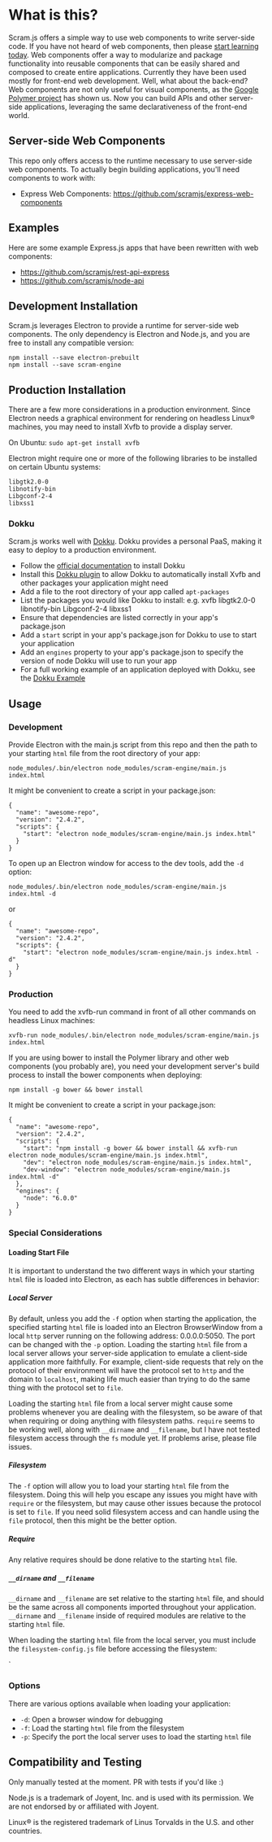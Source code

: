 # What is this?
Scram.js offers a simple way to use web components to write server-side code. If you have not heard of web components, then please [start learning today](http://webcomponents.org/). Web components offer a way to modularize and package functionality into reusable components that can be easily shared and composed to create entire applications. Currently they have been used mostly for front-end web development. Well, what about the back-end? Web components are not only useful for visual components, as the [Google Polymer project](https://www.polymer-project.org/1.0/) has shown us. Now you can build APIs and other server-side applications, leveraging the same declarativeness of the front-end world. 

## Server-side Web Components
This repo only offers access to the runtime necessary to use server-side web components. To actually begin building applications, you'll need components to work with:

* Express Web Components: https://github.com/scramjs/express-web-components

## Examples
Here are some example Express.js apps that have been rewritten with web components:
* https://github.com/scramjs/rest-api-express
* https://github.com/scramjs/node-api

## Development Installation
Scram.js leverages Electron to provide a runtime for server-side web components. The only dependency is Electron and Node.js, and you are free to install any compatible version: 

```
npm install --save electron-prebuilt
npm install --save scram-engine
```

## Production Installation
There are a few more considerations in a production environment. Since Electron needs a graphical environment for rendering on headless Linux® machines, you may need to install Xvfb to provide a display server.

On Ubuntu: `sudo apt-get install xvfb`

Electron might require one or more of the following libraries to be installed on certain Ubuntu systems: 

```
libgtk2.0-0
libnotify-bin
Libgconf-2-4
libxss1
```

### Dokku
Scram.js works well with [Dokku](http://dokku.viewdocs.io/dokku/). Dokku provides a personal PaaS, making it easy to deploy to a production environment.
* Follow the [official documentation](http://dokku.viewdocs.io/dokku/installation/) to install Dokku
* Install this [Dokku plugin](https://github.com/F4-Group/dokku-apt) to allow Dokku to automatically install Xvfb and other packages your application might need
* Add a file to the root directory of your app called `apt-packages`
* List the packages you would like Dokku to install: e.g. xvfb libgtk2.0-0 libnotify-bin Libgconf-2-4 libxss1
* Ensure that dependencies are listed correctly in your app's package.json
* Add a `start` script in your app's package.json for Dokku to use to start your application
* Add an `engines` property to your app's package.json to specify the version of node Dokku will use to run your app
* For a full working example of an application deployed with Dokku, see the [Dokku Example](https://github.com/scramjs/dokku-example)

## Usage
### Development
Provide Electron with the main.js script from this repo and then the path to your starting `html` file from the root directory of your app:

`node_modules/.bin/electron node_modules/scram-engine/main.js index.html`

It might be convenient to create a script in your package.json:

```
{
  "name": "awesome-repo",
  "version": "2.4.2",
  "scripts": {
    "start": "electron node_modules/scram-engine/main.js index.html"
  }
}
```

To open up an Electron window for access to the dev tools, add the `-d` option:

`node_modules/.bin/electron node_modules/scram-engine/main.js index.html -d`

or

```
{
  "name": "awesome-repo",
  "version": "2.4.2",
  "scripts": {
    "start": "electron node_modules/scram-engine/main.js index.html -d"
  }
}
```

### Production
You need to add the xvfb-run command in front of all other commands on headless Linux machines:

`xvfb-run node_modules/.bin/electron node_modules/scram-engine/main.js index.html`

If you are using bower to install the Polymer library and other web components (you probably are), you need your development server's build process to install the bower components when deploying:

`npm install -g bower && bower install`

It might be convenient to create a script in your package.json:

```
{
  "name": "awesome-repo",
  "version": "2.4.2",
  "scripts": {
    "start": "npm install -g bower && bower install && xvfb-run electron node_modules/scram-engine/main.js index.html",
    "dev": "electron node_modules/scram-engine/main.js index.html",
    "dev-window": "electron node_modules/scram-engine/main.js index.html -d"
  },
  "engines": {
    "node": "6.0.0"
  }
}
````

### Special Considerations

#### Loading Start File
It is important to understand the two different ways in which your starting `html` file is loaded into Electron, as each has subtle differences in behavior:

##### Local Server
By default, unless you add the `-f` option when starting the application, the specified starting `html` file is loaded into an Electron BrowserWindow from a local `http` server running on the following address: 0.0.0.0:5050. The port can be changed with the `-p` option. Loading the starting `html` file from a local server allows your server-side application to emulate a client-side application more faithfully. For example, client-side requests that rely on the protocol of their environment will have the protocol set to `http` and the domain to `localhost`, making life much easier than trying to do the same thing with the protocol set to `file`.

Loading the starting `html` file from a local server might cause some problems whenever you are dealing with the filesystem, so be aware of that when requiring or doing anything with filesystem paths. `require` seems to be working well, along with `__dirname` and `__filename`, but I have not tested filesystem access through the `fs` module yet. If problems arise, please file issues.

##### Filesystem
The `-f` option will allow you to load your starting `html` file from the filesystem. Doing this will help you escape any issues you might have with `require` or the filesystem, but may cause other issues because the protocol is set to `file`. If you need solid filesystem access and can handle using the `file` protocol, then this might be the better option.

##### Require
Any relative requires should be done relative to the starting `html` file.

##### `__dirname` and `__filename`
`__dirname` and `__filename` are set relative to the starting `html` file, and should be the same across all components imported throughout your application. `__dirname` and `__filename` inside of required modules are relative to the starting `html` file.

When loading the starting `html` file from the local server, you must include the `filesystem-config.js` file before accessing the filesystem:

`<script src="node_modules/scram-engine/filesystem-config.js"></script>

### Options
There are various options available when loading your application:

* `-d`: Open a browser window for debugging
* `-f`: Load the starting `html` file from the filesystem
* `-p`: Specify the port the local server uses to load the starting `html` file

## Compatibility and Testing
Only manually tested at the moment. PR with tests if you'd like :)

Node.js is a trademark of Joyent, Inc. and is used with its permission. We are not endorsed by or
affiliated with Joyent.

Linux® is the registered trademark of Linus Torvalds in the U.S. and other countries.
